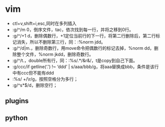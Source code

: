# vim 

- ctl+v,shift+i,esc,同时在多列插入
- :g/^/m 0，倒序文件，tac，依次找到每一行，并将之移到0行。
- :g/^/+1 d，删除偶数行，+1定位当前行的下一行，将第二行删除后，第二行标记消失，所以不删除第三行，同：:%norm jdd。
- :g/^/d|m.，删除奇数行，用move命令把偶数行的标记去掉，%norm dd，删除整个文件，%norm jkdd，删除奇数行。
- :g/^/t.，double所有行，同：:%s/.*/&r&/，t是copy到自己下面。
- :g/ccc/if getline(‘.’) !~ ‘ddd’ | s/aaa/bbb/g，将aaa替换成bbb，条件是该行中有ccc但不能有ddd
- :%s/ +/\r/g，按照空格分为多行；
- :g/^s*$/d，删除空行；


## plugins



## python



